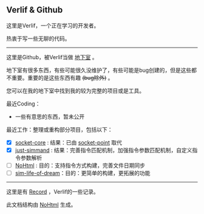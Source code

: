 ## Verlif & Github

这里是Verlif，一个正在学习的开发者。 

热衷于写一些无聊的代码。

------

这里是Github，被Verlif当做 [地下室](https://verlif.top/basement) 。

地下室有很多东西，有些可能很久没维护了，有些可能是bug创建的，但是这些都不重要。重要的是这些东西有趣 ~~(bug除外)~~ 。

您可以在我的地下室中找到我的较为完整的项目或是工具。

最近Coding：

* 一些有意思的东西，暂未公开

最近工作：整理或重构部分项目，包括以下：

- [X] [socket-core](https://github.com/Verlif/socket-core) : 结果：已由 [socket-point](https://github.com/Verlif/socket-point) 取代
- [X] [just-simmand](https://github.com/Verlif/just-simmand) : 结果：完善指令匹配机制，加强指令参数匹配机制，自定义指令参数解析
- [ ] [NoHtml](https://github.com/Verlif/NoHtml) : 目的：支持指令方式构建，完善文件日期同步
- [ ] [sim-life-of-dream]([https://github.com/Verlif/NoHtml](https://github.com/Verlif/sim-life-of-dream))：目的：更简单的构建，更拓展的功能

------

这里是有 [Record](https://verlif.top/records/) ，Verlif的一些记录。

此文档结构由 [NoHtml](https://github.com/Verlif/NoHtml) 生成。
